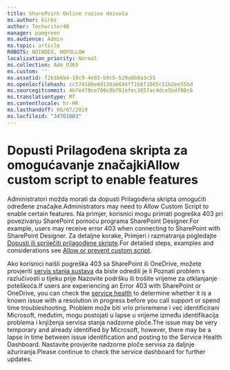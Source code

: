 ```yaml
---
title: SharePoint Online razine dozvola
ms.author: kirks
author: Techwriter40
manager: pamgreen
ms.audience: Admin
ms.topic: article
ROBOTS: NOINDEX, NOFOLLOW
localization_priority: Normal
ms.collection: Adm_O365
ms.custom: ''
ms.assetid: f2b1b6b4-10c9-4e83-b9cb-529a0b8a3c55
ms.openlocfilehash: cc574180edd139ab694ff1b8f1085c51b2ee55bd
ms.sourcegitcommit: 4b7e478ce700c0b781efec3857ac4dce5bdf00c6
ms.translationtype: MT
ms.contentlocale: hr-HR
ms.lasthandoff: 06/07/2019
ms.locfileid: "34761003"
---
```

# <a name="allow-custom-script-to-enable-features"></a><span data-ttu-id="c0ca6-102">Dopusti Prilagođena skripta za omogućavanje značajki</span><span class="sxs-lookup"><span data-stu-id="c0ca6-102">Allow custom script to enable features</span></span>

<span data-ttu-id="c0ca6-103">Administratori možda morati da dopusti Prilagođena skripta omogućiti određene značajke.</span><span class="sxs-lookup"><span data-stu-id="c0ca6-103">Administrators may need to Allow Custom Script to enable certain features.</span></span> <span data-ttu-id="c0ca6-104">Na primjer, korisnici mogu primati pogreška 403 pri povezivanju SharePoint pomoću programa SharePoint Designer.</span><span class="sxs-lookup"><span data-stu-id="c0ca6-104">For example, users may receive error 403 when connecting to SharePoint with SharePoint Designer.</span></span> <span data-ttu-id="c0ca6-105">Za detaljne korake, Primjeri i razmatranja pogledajte [Dopusti ili spriječiti prilagođene skripte](https://docs.microsoft.com/sharepoint/allow-or-prevent-custom-script).</span><span class="sxs-lookup"><span data-stu-id="c0ca6-105">For detailed steps, examples and considerations see [Allow or prevent custom script](https://docs.microsoft.com/sharepoint/allow-or-prevent-custom-script).</span></span>

<span data-ttu-id="c0ca6-106">Ako korisnici naišli pogreška 403 sa SharePoint ili OneDrive, možete provjeriti [servis stanja sustava](https://admin.microsoft.com/AdminPortal/Home#/servicehealth) da biste odredili je li Poznati problem s razlučivosti u tijeku prije Nazovite podršku ili trošite vrijeme za otklanjanje poteškoća.</span><span class="sxs-lookup"><span data-stu-id="c0ca6-106">If users are experiencing an Error 403 with SharePoint or OneDrive, you can check the [service health](https://admin.microsoft.com/AdminPortal/Home#/servicehealth)  to determine whether it is a known issue with a resolution in progress before you call support or spend time troubleshooting.</span></span> <span data-ttu-id="c0ca6-107">Problem može biti vrlo privremene i već identificirani Microsoft, međutim, mogu postojati u lapse u vrijeme između identifikacija problema i knjiženja servisa stanja nadzorne ploče.</span><span class="sxs-lookup"><span data-stu-id="c0ca6-107">The issue may be very temporary and already identified by Microsoft, however, there may be a lapse in time between issue identification and posting to the Service Health Dashboard.</span></span> <span data-ttu-id="c0ca6-108">Nastavite provjerite nadzorne ploče servisa za daljnje ažuriranja.</span><span class="sxs-lookup"><span data-stu-id="c0ca6-108">Please continue to check the service dashboard for further updates.</span></span>

